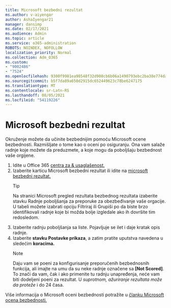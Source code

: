 ```yaml
---
title: Microsoft bezbedni rezultat
ms.author: v-aiyengar
author: AshaIyengar21
manager: dansimp
ms.date: 02/17/2021
ms.audience: Admin
ms.topic: article
ms.service: o365-administration
ROBOTS: NOINDEX, NOFOLLOW
localization_priority: Normal
ms.collection: Adm_O365
ms.custom:
- "9002486"
- "7524"
ms.openlocfilehash: 9300f9981ea98548f32d908cb6b06a1490793ebc2ba38e774dac45f5e341a869
ms.sourcegitcommit: b5f7da89a650d2915dc652449623c78be6247175
ms.translationtype: MT
ms.contentlocale: sr-Latn-RS
ms.lasthandoff: 08/05/2021
ms.locfileid: "54119226"
---
```

# <a name="microsoft-secure-score"></a>Microsoft bezbedni rezultat

Okruženje možete da učinite bezbednijim pomoću Microsoft ocene bezbednosti. Razmišljate o tome kao o oceni po osiguranju. Ona vam salaže radnje koje možete da preduzmete, a koje mogu da poboljšaju bezbednost vaše orgijene.

1. Idite u Office 365 [centra za & usaglašenost.](https://go.microsoft.com/fwlink/p/?linkid=2077143)
1. Izaberite karticu Microsoft bezbedni rezultat ili idite na [microsoft bezbedni rezultat.](https://go.microsoft.com/fwlink/?linkid=2099589)
    > [!TIP]
    >  Na stranici Microsoft pregled rezultata bezbednog rezultata izaberite stavku Radnje poboljšanja za preporuke za obezbeđivanje vaše orgacije. U tabeli možete izabrati opciju Filtriraj ili Grupiši po da biste brzo identifikovali radnje koje bi možda bolje izgledale ako ih dovršite tim redosledom.
1. Izaberite radnju poboljšanja sa liste. Pojavljuje se ilet i daje kratak opis radnje.
1. Izaberite **stavku Postavke prikaza**, a zatim pratite uputstva navedena u sledećim **koracima.**
    > [!NOTE]
    > Daju vam se poeni za konfigurisanje preporučenih bezbednosnih funkcija, ali imajte na umu da su neke radnje označene sa **[Not Scored]**. To znači da vam, čak i ako primenite tu radnju unapređenja, neće vam biti dodeljeni poeni za rezultat. U *suprotnom, ažuriranje rezultata može da proteže* i do 24 časa.

Više informacija o Microsoft oceni bezbednosti potražite u [članku Microsoft ocena bezbednosti.](https://go.microsoft.com/fwlink/?linkid=2103077)